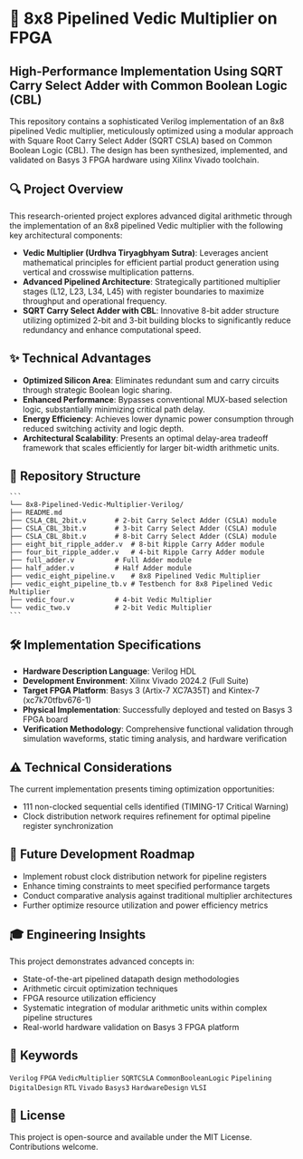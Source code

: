 # 🧮 8x8 Pipelined Vedic Multiplier on FPGA

## High-Performance Implementation Using SQRT Carry Select Adder with Common Boolean Logic (CBL)

This repository contains a sophisticated Verilog implementation of an 8x8 pipelined Vedic multiplier, meticulously optimized using a modular approach with Square Root Carry Select Adder (SQRT CSLA) based on Common Boolean Logic (CBL). The design has been synthesized, implemented, and validated on Basys 3 FPGA hardware using Xilinx Vivado toolchain.

## 🔍 Project Overview
This research-oriented project explores advanced digital arithmetic through the implementation of an 8x8 pipelined Vedic multiplier with the following key architectural components:

- **Vedic Multiplier (Urdhva Tiryagbhyam Sutra)**: Leverages ancient mathematical principles for efficient partial product generation using vertical and crosswise multiplication patterns.
- **Advanced Pipelined Architecture**: Strategically partitioned multiplier stages (L12, L23, L34, L45) with register boundaries to maximize throughput and operational frequency.
- **SQRT Carry Select Adder with CBL**: Innovative 8-bit adder structure utilizing optimized 2-bit and 3-bit building blocks to significantly reduce redundancy and enhance computational speed.

## ✨ Technical Advantages
- **Optimized Silicon Area**: Eliminates redundant sum and carry circuits through strategic Boolean logic sharing.
- **Enhanced Performance**: Bypasses conventional MUX-based selection logic, substantially minimizing critical path delay.
- **Energy Efficiency**: Achieves lower dynamic power consumption through reduced switching activity and logic depth.
- **Architectural Scalability**: Presents an optimal delay-area tradeoff framework that scales efficiently for larger bit-width arithmetic units.

## 📁 Repository Structure
    ```
    └── 8x8-Pipelined-Vedic-Multiplier-Verilog/
    ├── README.md
    ├── CSLA_CBL_2bit.v       # 2-bit Carry Select Adder (CSLA) module
    ├── CSLA_CBL_3bit.v       # 3-bit Carry Select Adder (CSLA) module
    ├── CSLA_CBL_8bit.v       # 8-bit Carry Select Adder (CSLA) module
    ├── eight_bit_ripple_adder.v  # 8-bit Ripple Carry Adder module
    ├── four_bit_ripple_adder.v   # 4-bit Ripple Carry Adder module
    ├── full_adder.v          # Full Adder module
    ├── half_adder.v          # Half Adder module
    ├── vedic_eight_pipeline.v    # 8x8 Pipelined Vedic Multiplier
    ├── vedic_eight_pipeline_tb.v # Testbench for 8x8 Pipelined Vedic Multiplier
    ├── vedic_four.v          # 4-bit Vedic Multiplier
    └── vedic_two.v           # 2-bit Vedic Multiplier
    ```

## 🛠️ Implementation Specifications
- **Hardware Description Language**: Verilog HDL
- **Development Environment**: Xilinx Vivado 2024.2 (Full Suite)
- **Target FPGA Platform**: Basys 3 (Artix-7 XC7A35T) and Kintex-7 (xc7k70tfbv676-1)
- **Physical Implementation**: Successfully deployed and tested on Basys 3 FPGA board
- **Verification Methodology**: Comprehensive functional validation through simulation waveforms, static timing analysis, and hardware verification

## ⚠️ Technical Considerations
The current implementation presents timing optimization opportunities:
- 111 non-clocked sequential cells identified (TIMING-17 Critical Warning)
- Clock distribution network requires refinement for optimal pipeline register synchronization

## 🚀 Future Development Roadmap
- Implement robust clock distribution network for pipeline registers
- Enhance timing constraints to meet specified performance targets
- Conduct comparative analysis against traditional multiplier architectures
- Further optimize resource utilization and power efficiency metrics

## 🎓 Engineering Insights
This project demonstrates advanced concepts in:
- State-of-the-art pipelined datapath design methodologies
- Arithmetic circuit optimization techniques
- FPGA resource utilization efficiency
- Systematic integration of modular arithmetic units within complex pipeline structures
- Real-world hardware validation on Basys 3 FPGA platform

## 🔑 Keywords
`Verilog` `FPGA` `VedicMultiplier` `SQRTCSLA` `CommonBooleanLogic` `Pipelining` `DigitalDesign` `RTL` `Vivado` `Basys3` `HardwareDesign` `VLSI`

## 📄 License
This project is open-source and available under the MIT License. Contributions welcome.
